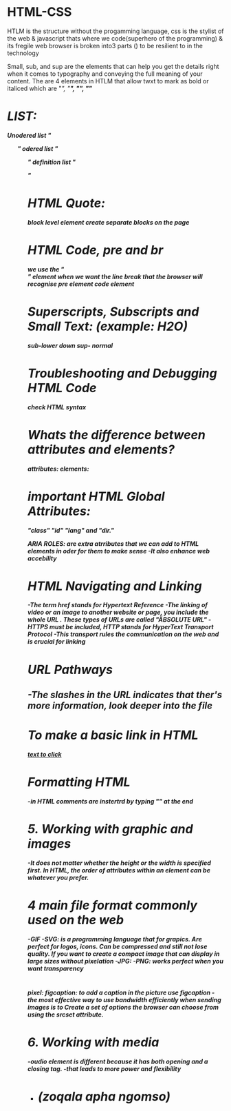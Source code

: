 # HTML-CSS
HTLM is the structure without the progamming language, css is the stylist of the web & javascript thats where we code(superhero of the programming) & its fregile
web browser is broken into3 parts () to be resilient to in the technology

Small, sub, and sup are the elements that can help you get the details right when it comes to typography and conveying the full meaning of your content.
The are 4 elements in HTLM that allow twxt to mark as bold or italiced which are "<em>", "<strong>", "<b>", "<i>"

# LIST:
Unodered list "<ul>"
odered list "<ol>"
definition list "<dl>"

# HTML Quote:
<cite> 
<blackquotes>
block level element create separate blocks on the page 

# HTML Code, pre and br
we use the "<br>" element when we want the line break that the browser will recognise
pre element
code element

# Superscripts, Subscripts and Small Text: (example: H2O)
sub-lower down 
sup- normal

# Troubleshooting and Debugging HTML Code
check HTML syntax

# Whats the difference between attributes and elements?
attributes:
elements:

# important HTML Global Attributes: 
"class" 
"id"
"lang"
and "dir."

ARIA ROLES: are extra atrributes that we can add to HTML elements in oder for them to make sense
-It also enhance web accebility 

# HTML Navigating and Linking
-The term href stands for Hypertext Reference
-The linking of video or an image  to another website or page, you include the whole URL . These types of URLs are called "ÄBSOLUTE URL"
-HTTPS must be included, HTTP stands for HyperText Transport Protocol
-This transport rules the communication on the web and is crucial for linking

# URL Pathways
-The slashes in the URL indicates that ther's more information, look deeper into the file 
-
# To make a basic link in HTML
<a href="https://example.com">text to click</a>

# Formatting HTML
-in HTML comments are instertrd by typing "<!--" at the start and "-->" at the end

# 5. Working with graphic and images  
-It does not matter whether the height or the width is specified first. In HTML, the order of attributes within an element can be whatever you prefer.
# 4 main file format commonly used on the web
-GIF
-SVG: is a programming language that for grapics. Are perfect for logos, icons. Can be compressed and still not lose quality. If you want to create a compact image that can display in large sizes without pixelation
-JPG:
-PNG: works perfect when you want transparency

#
pixel: 
figcaption: to add a caption in the picture use figcaption
-the most effective way to use bandwidth efficiently when sending images is to Create a set of options the browser can choose from using the srcset attribute.

# 6. Working with media
-oudio  element  is different because it has both  opening and  a closing tag.
-that leads to more power and flexibility
- # (zoqala apha ngomso)


















